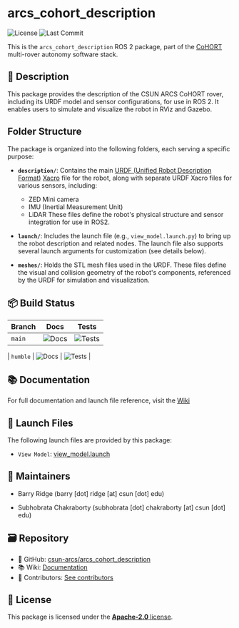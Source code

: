 # arcs_cohort_description

![License](https://img.shields.io/github/license/csun-arcs/arcs_cohort_description)
![Last Commit](https://img.shields.io/github/last-commit/csun-arcs/arcs_cohort_description)

This is the `arcs_cohort_description` ROS 2 package, part of the [CoHORT](https://github.com/csun-arcs/arcs_cohort) multi-rover autonomy software stack.


## 📝 Description

This package provides the description of the CSUN ARCS CoHORT rover, including its URDF model and sensor configurations, for use in ROS 2. It enables users to simulate and visualize the robot in RViz and Gazebo.


## Folder Structure

The package is organized into the following folders, each serving a specific purpose:

- **`description/`**: Contains the main [URDF (Unified Robot Description Format)](https://docs.ros.org/en/jazzy/Tutorials/Intermediate/URDF/URDF-Main.html) [Xacro](https://docs.ros.org/en/ros2_packages/rolling/api/xacro/) file for the robot, along with separate URDF Xacro files for various sensors, including:
  - ZED Mini camera
  - IMU (Inertial Measurement Unit)
  - LiDAR
  These files define the robot's physical structure and sensor integration for use in ROS2.

- **`launch/`**: Includes the launch file (e.g., `view_model.launch.py`) to bring up the robot description and related nodes. The launch file also supports several launch arguments for customization (see details below).

- **`meshes/`**: Holds the STL mesh files used in the URDF. These files define the visual and collision geometry of the robot's components, referenced by the URDF for simulation and visualization.

## 📦 Build Status

| Branch | Docs | Tests |
|--------|------|-------|
| `main` | ![Docs](https://github.com/csun-arcs/arcs_cohort_description/actions/workflows/generate-docs.yml/badge.svg?branch=main) | ![Tests](https://github.com/csun-arcs/arcs_cohort_description/actions/workflows/run-tests.yml/badge.svg?branch=main) |

| `humble` | ![Docs](https://github.com/csun-arcs/arcs_cohort_description/actions/workflows/generate-docs.yml/badge.svg?branch=humble) | ![Tests](https://github.com/csun-arcs/arcs_cohort_description/actions/workflows/run-tests.yml/badge.svg?branch=humble) |

## 📚 Documentation

For full documentation and launch file reference, visit the [Wiki](https://github.com/csun-arcs/arcs_cohort_description/wiki)


## 🚀 Launch Files

The following launch files are provided by this package:


- `View Model`: [view_model.launch](https://github.com/csun-arcs/arcs_cohort_description/wiki/view_model.launch)




## 👥 Maintainers


- Barry Ridge (barry [dot] ridge [at] csun [dot] edu)

- Subhobrata Chakraborty (subhobrata [dot] chakraborty [at] csun [dot] edu)



## 🗃️ Repository

- 📁 GitHub: [csun-arcs/arcs_cohort_description](https://github.com/csun-arcs/arcs_cohort_description)
- 📚 Wiki: [Documentation](https://github.com/csun-arcs/arcs_cohort_description/wiki)
- 👥 Contributors: [See contributors](https://github.com/csun-arcs/arcs_cohort_description/graphs/contributors)


## 📄 License

This package is licensed under the [**Apache-2.0** license](https://github.com/csun-arcs/arcs_cohort_description/blob/main/LICENSE).
